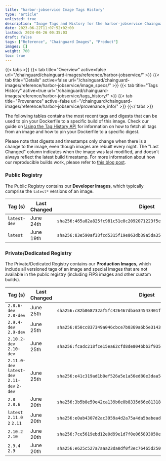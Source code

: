 ```yaml
---
title: "harbor-jobservice Image Tags History"
type: "article"
unlisted: true
description: "Image Tags and History for the harbor-jobservice Chainguard Image"
date: 2023-06-22T11:07:52+02:00
lastmod: 2024-06-26 00:35:03
draft: false
tags: ["Reference", "Chainguard Images", "Product"]
images: []
weight: 700
toc: true
---
```


{{< tabs >}}
{{< tab title="Overview" active=false url="/chainguard/chainguard-images/reference/harbor-jobservice/" >}}
{{< tab title="Details" active=false url="/chainguard/chainguard-images/reference/harbor-jobservice/image_specs/" >}}
{{< tab title="Tags History" active=true url="/chainguard/chainguard-images/reference/harbor-jobservice/tags_history/" >}}
{{< tab title="Provenance" active=false url="/chainguard/chainguard-images/reference/harbor-jobservice/provenance_info/" >}}
{{</ tabs >}}

The following tables contains the most recent tags and digests that can be used to pin your Dockerfile to a specific build of this image. Check our guide on [Using the Tag History API](/chainguard/chainguard-images/using-the-tag-history-api/) for information on how to fetch all tags from an image and how to pin your Dockerfile to a specific digest.

Please note that digests and timestamps only change when there is a change to the image, even though images are rebuilt every night. The "Last Changed" column indicates when the image was last modified, and doesn't always reflect the latest build timestamp. For more information about how our reproducible builds work, please refer to [this blog post](https://www.chainguard.dev/unchained/reproducing-chainguards-reproducible-image-builds).

### Public Registry
The Public Registry contains our **Developer Images**, which typically comprise the `latest*` versions of an image.

| Tag (s)       | Last Changed | Digest                                                                    |
|---------------|--------------|---------------------------------------------------------------------------|
|  `latest-dev` | June 24th    | `sha256:465a82a825fc981c51e8c2092071223f5e81f0eb5ec54223c1186139d19edef3` |
|  `latest`     | June 19th    | `sha256:83e590af33fcd5315f19e863db39a5da35a8e62fb30c8376b791945ed9b1cbd5` |


### Private/Dedicated Registry
The Private/Dedicated Registry contains our **Production Images**, which include all versioned tags of an image and special images that are not available in the public registry (including FIPS images and other custom builds).

| Tag (s)                                       | Last Changed | Digest                                                                    |
|-----------------------------------------------|--------------|---------------------------------------------------------------------------|
|  `2.8.6-dev` `2.8-dev`                        | June 25th    | `sha256:c82b068732af5fc426467dba634543401faf63305349ee3a5f664ef642d31ec8` |
|  `2.9.4-dev` `2.9-dev`                        | June 25th    | `sha256:050cc837349a046cbce7b0369a6b5e3143eaf6d103e45008d5852db1c5bdfd58` |
|  `2.10.2-dev` `2.10-dev`                      | June 25th    | `sha256:fcadc218fce15ea62cfd8de804bbb3f9351733c46233ebbd2f3df0d5cfe5f061` |
|  `2.11.0-dev` `latest-dev` `2.11-dev` `2-dev` | June 25th    | `sha256:e41c319ad1b0ef526a5e1a56ed80e3daa56c1a59f0c0ef12552bb8bd58d54831` |
|  `2.8` `2.8.6`                                | June 20th    | `sha256:3b5b8e59e42ca139b6e0b8335d66e81318182c3c1548f5ecba47d22ddf14b3e7` |
|  `latest` `2.11.0` `2` `2.11`                 | June 20th    | `sha256:e0ab4307d2ac3959a4d2a75a4da5babead48da6e7b7034af040452fe7e1b0ccb` |
|  `2.10.2` `2.10`                              | June 20th    | `sha256:7ce5619ebd12e0d99e1d7f0e065893050ec8601808ba2e0de906e5f71357a609` |
|  `2.9.4` `2.9`                                | June 20th    | `sha256:e625c527a7aaa23da0df0f3ec76465d2506a5022f182bc949aebe92e379858ee` |

